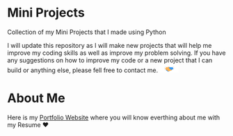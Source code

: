 # Mini Projects

Collection of my Mini Projects that I made using Python

I will update this repository as I will make new projects that will help me improve my coding skills as well as improve my problem solving.
If you have any suggestions on how to improve my code or a new project that I can build or anything else, please fell free to contact me. <img src='https://github.com/Abhilashgupta2706/Abhilashgupta2706/blob/main/icons/Handshake.gif' alt='contact' height='20'>

# About Me

Here is my [Portfolio Website](https://www.abhilashgupta.ml/) where you will know everthing about me with my Resume ❤️
